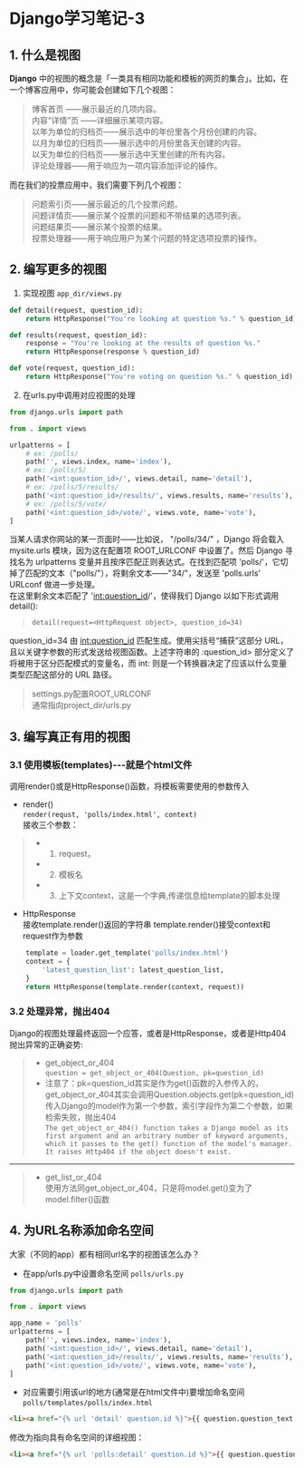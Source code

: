 # Django学习笔记-3
## 1. 什么是视图
**Django** 中的视图的概念是「一类具有相同功能和模板的网页的集合」。比如，在一个博客应用中，你可能会创建如下几个视图：  
>博客首页       ——展示最近的几项内容。   
内容“详情”页 ——详细展示某项内容。  
以年为单位的归档页——展示选中的年份里各个月份创建的内容。  
以月为单位的归档页——展示选中的月份里各天创建的内容。  
以天为单位的归档页——展示选中天里创建的所有内容。  
评论处理器——用于响应为一项内容添加评论的操作。 

而在我们的投票应用中，我们需要下列几个视图：  

>问题索引页——展示最近的几个投票问题。   
问题详情页——展示某个投票的问题和不带结果的选项列表。  
问题结果页——展示某个投票的结果。  
投票处理器——用于响应用户为某个问题的特定选项投票的操作。  

## 2. 编写更多的视图
1. 实现视图
`app_dir/views.py`
```python
def detail(request, question_id):
    return HttpResponse("You're looking at question %s." % question_id)

def results(request, question_id):
    response = "You're looking at the results of question %s."
    return HttpResponse(response % question_id)

def vote(request, question_id):
    return HttpResponse("You're voting on question %s." % question_id)
```
2. 在urls.py中调用对应视图的处理
```python
from django.urls import path

from . import views

urlpatterns = [
    # ex: /polls/
    path('', views.index, name='index'),
    # ex: /polls/5/
    path('<int:question_id>/', views.detail, name='detail'),
    # ex: /polls/5/results/
    path('<int:question_id>/results/', views.results, name='results'),
    # ex: /polls/5/vote/
    path('<int:question_id>/vote/', views.vote, name='vote'),
]
```
当某人请求你网站的某一页面时——比如说， "/polls/34/" ，Django 将会载入 mysite.urls 模块，因为这在配置项 ROOT_URLCONF 中设置了。然后 Django 寻找名为 urlpatterns 变量并且按序匹配正则表达式。在找到匹配项 'polls/'，它切掉了匹配的文本（"polls/"），将剩余文本——"34/"，发送至 'polls.urls' URLconf 做进一步处理。  
在这里剩余文本匹配了 '<int:question_id>/'，使得我们 Django 以如下形式调用 detail():
>`detail(request=<HttpRequest object>, question_id=34)`  

question_id=34 由 <int:question_id> 匹配生成。使用尖括号“捕获”这部分 URL，且以关键字参数的形式发送给视图函数。上述字符串的 :question_id> 部分定义了将被用于区分匹配模式的变量名，而 int: 则是一个转换器决定了应该以什么变量类型匹配这部分的 URL 路径。

>settings.py配置ROOT_URLCONF  
通常指向project_dir/urls.py
## 3. 编写真正有用的视图
### 3.1 使用模板(templates)---就是个html文件
调用render()或是HttpResponse()函数，将模板需要使用的参数传入
- render()  
`render(requst, 'polls/index.html', context)`  
接收三个参数：
>- 1. request，
>- 2. 模板名 
>- 3. 上下文context，这是一个字典,传递信息给template的脚本处理  

- HttpResponse  
接收template.render()返回的字符串
template.render()接受context和request作为参数
```python
    template = loader.get_template('polls/index.html')
    context = {
        'latest_question_list': latest_question_list,
    }
    return HttpResponse(template.render(context, request))
```
### 3.2 处理异常，抛出404
Django的视图处理最终返回一个应答，或者是HttpResponse，或者是Http404  
抛出异常的正确姿势:
> - get_object_or_404  
`question = get_object_or_404(Question, pk=question_id)`  
>- 注意了：pk=question_id其实是作为get()函数的入参传入的，get_object_or_404其实会调用Question.objects.get(pk=question_id)  
传入Django的model作为第一个参数，索引字段作为第二个参数，如果检索失败，抛出404    
`The get_object_or_404() function takes a Django model as its first argument and an arbitrary number of keyword arguments, which it passes to the get() function of the model's manager. It raises Http404 if the object doesn't exist. ` 
---
> - get_list_or_404  
使用方法同get_object_or_404，只是将model.get()变为了model.filter()函数

## 4. 为URL名称添加命名空间
大家（不同的app）都有相同url名字的视图该怎么办？
- 在app/urls.py中设置命名空间
`polls/urls.py`
```python
from django.urls import path

from . import views

app_name = 'polls'
urlpatterns = [
    path('', views.index, name='index'),
    path('<int:question_id>/', views.detail, name='detail'),
    path('<int:question_id>/results/', views.results, name='results'),
    path('<int:question_id>/vote/', views.vote, name='vote'),
]
```
 - 对应需要引用该url的地方(通常是在html文件中)要增加命名空间
 `polls/templates/polls/index.html`
```html 
<li><a href="{% url 'detail' question.id %}">{{ question.question_text }}</a></li>
 ```
修改为指向具有命名空间的详细视图：

```html
<li><a href="{% url 'polls:detail' question.id %}">{{ question.question_text }}</a></li>
```

